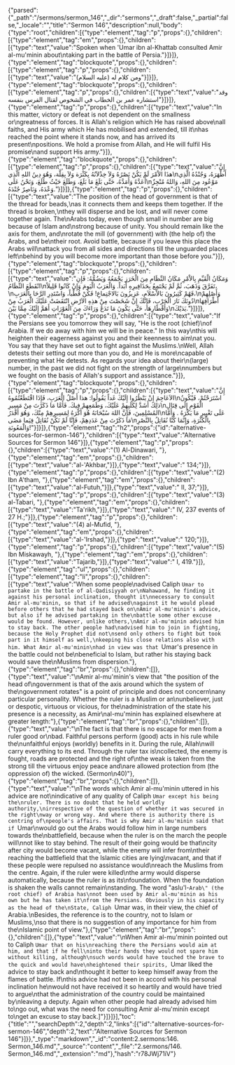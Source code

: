 {"parsed":{"_path":"/sermons/sermon_146","_dir":"sermons","_draft":false,"_partial":false,"_locale":"","title":"Sermon 146","description":null,"body":{"type":"root","children":[{"type":"element","tag":"p","props":{},"children":[{"type":"element","tag":"em","props":{},"children":[{"type":"text","value":"Spoken when 'Umar ibn al-Khattab consulted Amir al-mu'minin about\ntaking part in the battle of Persia."}]}]},{"type":"element","tag":"blockquote","props":{},"children":[{"type":"element","tag":"p","props":{},"children":[{"type":"text","value":"ومن كلام له (عليه السلام)"}]}]},{"type":"element","tag":"blockquote","props":{},"children":[{"type":"element","tag":"p","props":{},"children":[{"type":"text","value":"وقد استشاره عمر بن الخطاب في الشخوص لقتال الفرس بنفسه"}]}]},{"type":"element","tag":"p","props":{},"children":[{"type":"text","value":"In this matter, victory or defeat is not dependent on the smallness or\ngreatness of forces. It is Allah's religion which He has raised above\nall faiths, and His army which He has mobilised and extended, till it\nhas reached the point where it stands now, and has arrived its present\npositions. We hold a promise from Allah, and He will fulfil His promise\nand support His army."}]},{"type":"element","tag":"blockquote","props":{},"children":[{"type":"element","tag":"p","props":{},"children":[{"type":"text","value":"إِنَّ هذَا الاْمْرَ لَمْ يَكُنْ نَصْرُهُ وَلاَ خِذْلاَنُهُ بِكَثْرَة وَلاَ بِقِلَّة، وَهُوَ دِينُ اللهِ الَّذِي\nأَظْهَرَهُ، وَجُنْدُهُ الَّذِي أَعَدَّهُ وَأَمَدَّهُ، حَتَّى بَلَغَ مَا بَلَغَ، وَطَلَعَ حَيْثُ طَلَعَ، وَنَحْنُ عَلَى\nمَوْعُود مِنَ اللهِ، وَاللهُ مُنْجِزٌ وَعْدَهُ، وَنَاصِرٌ جُنْدَهُ."}]}]},{"type":"element","tag":"p","props":{},"children":[{"type":"text","value":"The position of the head of government is that of the thread for beads,\nas it connects them and keeps them together. If the thread is broken,\nthey will disperse and be lost, and will never come together again. The\nArabs today, even though small in number are big because of Islam and\nstrong because of unity. You should remain like the axis for them, and\nrotate the mill (of government) with (the help of) the Arabs, and be\ntheir root. Avoid battle, because if you leave this place the Arabs will\nattack you from all sides and directions till the unguarded places left\nbehind by you will become more important than those before you."}]},{"type":"element","tag":"blockquote","props":{},"children":[{"type":"element","tag":"p","props":{},"children":[{"type":"text","value":"وَمَكَانُ الْقَيِّمِ بِالاْمْرِ مَكَانُ النِّظَامِ مِنَ الْخَرَزِ يَجْمَعُهُ وَيَضُمُّهُ: فَإِنِ انْقَطَعَ النِّظَامُ\nتَفَرَّقَ وَذَهَبَ، ثُمَّ لَمْ يَجْتَمِعُ بِحَذَافِيرِهِ أَبَداً. وَالْعَرَبُ الْيَومَ وَإِنْ كَانُوا قَلِيلاً،\nفَهُمْ كَثِيرُونَ بَالاْسْلاَمِ، عَزِيزُونَ بَالاجْتِماعِ! فَكُنْ قُطْباً، وَاسْتَدِرِ الرَّحَا بِالْعَرَبِ،\nوَأَصْلِهِمْ دُونَكَ نَارَ الْحَرْبِ، فَإِنَّكَ إِنْ شَخَصْتَ مِنْ هذِهِ الاَرْضِ انْتَقَضَتْ عَلَيْكَ الْعَرَبُ مِنْ\nأَطْرَافِهَا وَأَقْطَارِهَا، حَتَّى يَكُونَ مَا تَدَعُ وَرَاءَكَ مِنَ الْعَوْرَاتِ أَهَمَّ إِلَيْكَ مِمَّا بَيْنَ\nيَدَيْكَ."}]}]},{"type":"element","tag":"p","props":{},"children":[{"type":"text","value":"If the Persians see you tomorrow they will say, \"He is the root (chief)\nof Arabia. If we do away with him we will be in peace.\" In this way\nthis will heighten their eagerness against you and their keenness to aim\nat you. You say that they have set out to fight against the Muslims.\nWell, Allah detests their setting out more than you do, and He is more\ncapable of preventing what He detests. As regards your idea about their\n(large) number, in the past we did not fight on the strength of large\nnumbers but we fought on the basis of Allah's support and assistance."}]},{"type":"element","tag":"blockquote","props":{},"children":[{"type":"element","tag":"p","props":{},"children":[{"type":"text","value":"إِنَّ الاَعَاجِمَ إِنْ يَنْظُرُوا إِلَيْكَ غَداً يَقُولُوا: هذا أَصْلُ الْعَرَبِ، فَإِذَا اقْتَطَعْتُمُوهُ\nاسْتَرَحْتُمْ، فَيْكُونُ ذلِكَ أَشَدَّ لِكَلَبِهِمْ عَلَيْكَ، وَطَمَعِهِمْ فِيكَ. فَأَمَّا مَا ذَكَرْتَ مِنْ مَسِيرِ\nالْقَوْمِ إِلَى قِتَالِ المُسْلِمِينَ، فَإِنَّ اللهَ سُبْحَانَهُ هُوَ أَكْرَهُ لِمَسِيرِهِمْ مِنْكَ، وَهُوَ أَقْدَرُ\nعَلَى تَغْيِيرِ مَا يَكْرَهُ . وَأَمَّا مَا ذَكَرْتَ مِنْ عَدَدِهِمْ، فَإِنَّا لَمْ نَكُنْ نُقَاتِلُ فِيَما مَضَى\nبِالْكَثْرَةِ، وَإِنَّمَا كُنَّا نُقَاتِلُ بِالنَّصْرِ وَالْمَعُونَةِ!"}]}]},{"type":"element","tag":"h2","props":{"id":"alternative-sources-for-sermon-146"},"children":[{"type":"text","value":"Alternative Sources for Sermon 146"}]},{"type":"element","tag":"p","props":{},"children":[{"type":"text","value":"(1) Al-Dinawari, "},{"type":"element","tag":"em","props":{},"children":[{"type":"text","value":"al-'Akhbar,"}]},{"type":"text","value":" 134;"}]},{"type":"element","tag":"p","props":{},"children":[{"type":"text","value":"(2) Ibn A'tham, "},{"type":"element","tag":"em","props":{},"children":[{"type":"text","value":"al-Futuh,"}]},{"type":"text","value":" II, 37;"}]},{"type":"element","tag":"p","props":{},"children":[{"type":"text","value":"(3) al-Tabari, "},{"type":"element","tag":"em","props":{},"children":[{"type":"text","value":"Ta'rikh,"}]},{"type":"text","value":" IV, 237 events of 27 H.;"}]},{"type":"element","tag":"p","props":{},"children":[{"type":"text","value":"(4) al-Mufid, "},{"type":"element","tag":"em","props":{},"children":[{"type":"text","value":"al-'Irshad,"}]},{"type":"text","value":" 120;"}]},{"type":"element","tag":"p","props":{},"children":[{"type":"text","value":"(5) Ibn Miskawayh, "},{"type":"element","tag":"em","props":{},"children":[{"type":"text","value":"Tajarib,"}]},{"type":"text","value":" I, 419."}]},{"type":"element","tag":"ul","props":{},"children":[{"type":"element","tag":"li","props":{},"children":[{"type":"text","value":"When some people\nadvised Caliph `Umar to partake in the battle of al-Qadisiyyah or\nNahawand, he finding it against his personal inclination, thought it\nnecessary to consult Amir al-mu'minin, so that if he advised\nagainst it he would plead before others that he had stayed back on\nAmir al-mu'minin's advice, but also if he advised partaking in the\nbattle some other excuse would be found. However, unlike others,\nAmir al-mu'minin advised him to stay back. The other people had\nadvised him to join in fighting, because the Holy Prophet did not\nsend only others to fight but took part in it himself as well,\nkeeping his close relations also with him. What Amir al-mu'minin\nhad in view was that `Umar's presence in the battle could not be\nbeneficial to Islam, but rather his staying back would save the\nMuslims from dispersion."},{"type":"element","tag":"br","props":{},"children":[]},{"type":"text","value":"\nAmir al-mu'minin's view that \"the position of the head of\ngovernment is that of the axis around which the system of the\ngovernment rotates\" is a point of principle and does not concern\nany particular personality. Whether the ruler is a Muslim or an\nunbeliever, just or despotic, virtuous or vicious, for the\nadministration of the state his presence is a necessity, as Amir\nal-mu'minin has explained elsewhere at greater length:"},{"type":"element","tag":"br","props":{},"children":[]},{"type":"text","value":"\nThe fact is that there is no escape for men from a ruler good or\nbad. Faithful persons perform (good) acts in his rule while the\nunfaithful enjoys (worldly) benefits in it. During the rule, Allah\nwill carry everything to its end. Through the ruler tax is\ncollected, the enemy is fought, roads are protected and the right of\nthe weak is taken from the strong till the virtuous enjoy peace and\nare allowed protection from (the oppression of) the wicked. (Sermon\n40)"},{"type":"element","tag":"br","props":{},"children":[]},{"type":"text","value":"\nThe words which Amir al-mu'minin uttered in his advice are not\nindicative of any quality of Caliph `Umar except his being the\nruler. There is no doubt that he held worldly authority,\nirrespective of the question of whether it was secured in the right\nway or wrong way. And where there is authority there is centring of\npeople's affairs. That is why Amir al-mu'minin said that if `Umar\nwould go out the Arabs would follow him in large numbers towards the\nbattlefield, because when the ruler is on the march the people will\nnot like to stay behind. The result of their going would be that\ncity after city would become vacant, while the enemy will infer from\ntheir reaching the battlefield that the Islamic cities are lying\nvacant, and that if these people were repulsed no assistance would\nreach the Muslims from the centre. Again, if the ruler were killed\nthe army would disperse automatically, because the ruler is as its\nfoundation. When the foundation is shaken the walls cannot remain\nstanding. The word \"aslu'l-`Arab\" (the root chief) of Arabia has\nnot been used by Amir al-mu'minin as his own but he has taken it\nfrom the Persians. Obviously in his capacity as the head of the\nState, Caliph `Umar was, in their view, the chief of Arabia.\nBesides, the reference is to the country, not to Islam or Muslims,\nso that there is no suggestion of any importance for him from the\nIslamic point of view."},{"type":"element","tag":"br","props":{},"children":[]},{"type":"text","value":"\nWhen Amir al-mu'minin pointed out to Caliph `Umar that on his\nreaching there the Persians would aim at him, and that if he fell\ninto their hands they would not spare him without killing, although\nsuch words would have touched the brave to the quick and would have\nheightened their spirits, `Umar liked the advice to stay back and\nthought it better to keep himself away from the flames of battle. If\nthis advice had not been in accord with his personal inclination he\nwould not have received it so heartily and would have tried to argue\nthat the administration of the country could be maintained by\nleaving a deputy. Again when other people had already advised him to\ngo out, what was the need for consulting Amir al-mu'minin except to\nget an excuse to stay back.]"}]}]}],"toc":{"title":"","searchDepth":2,"depth":2,"links":[{"id":"alternative-sources-for-sermon-146","depth":2,"text":"Alternative Sources for Sermon 146"}]}},"_type":"markdown","_id":"content:2.sermons:146. Sermon_146.md","_source":"content","_file":"2.sermons/146. Sermon_146.md","_extension":"md"},"hash":"r78JWj71iV"}